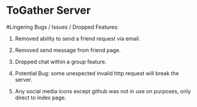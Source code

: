 # ToGather Server
#Lingering Bugs / Issues / Dropped Features:

1. Removed ability to send a friend request via email.

2. Removed send message from friend page.

3. Dropped chat within a group feature.

4. Potential Bug: some unexpected invalid http request will break the server.

5. Any social media icons except github was not in use on purposes, only direct to index page.
